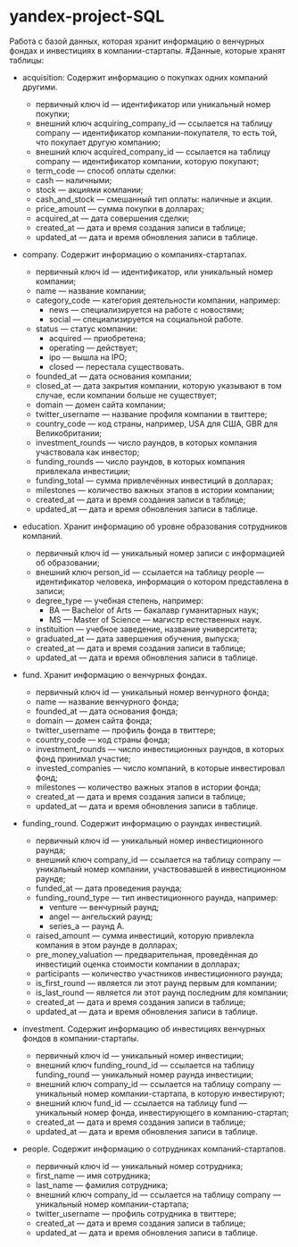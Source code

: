 # yandex-project-SQL
Работа с базой данных, которая хранит информацию о венчурных фондах и инвестициях в компании-стартапы. 
#Данные, которые хранят таблицы: 

- acquisition: Содержит информацию о покупках одних компаний другими.
  * первичный ключ id — идентификатор или уникальный номер покупки;
  * внешний ключ acquiring_company_id — ссылается на таблицу company — идентификатор компании-покупателя, то есть той, что покупает другую компанию;
  * внешний ключ acquired_company_id — ссылается на таблицу company — идентификатор компании, которую покупают;
  * term_code — способ оплаты сделки:
  * cash — наличными;
  * stock — акциями компании;
  * cash_and_stock — смешанный тип оплаты: наличные и акции.
  * price_amount — сумма покупки в долларах;
  * acquired_at — дата совершения сделки;
  * created_at — дата и время создания записи в таблице;
  * updated_at — дата и время обновления записи в таблице.
    
- company. Содержит информацию о компаниях-стартапах.
   * первичный ключ id — идентификатор, или уникальный номер компании;
   * name — название компании;
   * category_code — категория деятельности компании, например:
      * news — специализируется на работе с новостями;
      * social — специализируется на социальной работе.
  * status — статус компании:
     * acquired — приобретена;
     * operating — действует;
     * ipo — вышла на IPO;
     * closed — перестала существовать.
  * founded_at — дата основания компании;
  * closed_at — дата закрытия компании, которую указывают в том случае, если компании больше не существует;
  * domain — домен сайта компании;
  * twitter_username — название профиля компании в твиттере;
  * country_code — код страны, например, USA для США, GBR для Великобритании;
  * investment_rounds — число раундов, в которых компания участвовала как инвестор;
  * funding_rounds — число раундов, в которых компания привлекала инвестиции;
  * funding_total — сумма привлечённых инвестиций в долларах;
  * milestones — количество важных этапов в истории компании;
  * created_at — дата и время создания записи в таблице;
  * updated_at — дата и время обновления записи в таблице.
    
- education. Хранит информацию об уровне образования сотрудников компаний.
  * первичный ключ id — уникальный номер записи с информацией об образовании;
  * внешний ключ person_id — ссылается на таблицу people — идентификатор человека, информация о котором представлена в записи;
  * degree_type — учебная степень, например:
    * BA — Bachelor of Arts — бакалавр гуманитарных наук;
    * MS — Master of Science — магистр естественных наук.
  * instituition — учебное заведение, название университета;
  * graduated_at — дата завершения обучения, выпуска;
  * created_at — дата и время создания записи в таблице;
  * updated_at — дата и время обновления записи в таблице.
    
- fund. Хранит информацию о венчурных фондах.
   * первичный ключ id — уникальный номер венчурного фонда;
   * name — название венчурного фонда;
   * founded_at — дата основания фонда;
   * domain — домен сайта фонда;
   * twitter_username — профиль фонда в твиттере;
   * country_code — код страны фонда;
   * investment_rounds — число инвестиционных раундов, в которых фонд принимал участие;
   * invested_companies — число компаний, в которые инвестировал фонд;
   * milestones — количество важных этапов в истории фонда;
   * created_at — дата и время создания записи в таблице;
   * updated_at — дата и время обновления записи в таблице.

- funding_round. Содержит информацию о раундах инвестиций.
  * первичный ключ id — уникальный номер инвестиционного раунда;
  * внешний ключ company_id — ссылается на таблицу company — уникальный номер компании, участвовавшей в инвестиционном раунде;
  * funded_at — дата проведения раунда;
  * funding_round_type — тип инвестиционного раунда, например:
    * venture — венчурный раунд;
    * angel — ангельский раунд;
    * series_a — раунд А.
  * raised_amount — сумма инвестиций, которую привлекла компания в этом раунде в долларах;
  * pre_money_valuation — предварительная, проведённая до инвестиций оценка стоимости компании в долларах;
  * participants — количество участников инвестиционного раунда;
  * is_first_round — является ли этот раунд первым для компании;
  * is_last_round — является ли этот раунд последним для компании;
  * created_at — дата и время создания записи в таблице;
  * updated_at — дата и время обновления записи в таблице.

- investment. Содержит информацию об инвестициях венчурных фондов в компании-стартапы.
  * первичный ключ id — уникальный номер инвестиции;
  * внешний ключ funding_round_id — ссылается на таблицу funding_round — уникальный номер раунда инвестиции;
  * внешний ключ company_id — ссылается на таблицу company — уникальный номер компании-стартапа, в которую инвестируют;
  * внешний ключ fund_id — ссылается на таблицу fund — уникальный номер фонда, инвестирующего в компанию-стартап;
  * created_at — дата и время создания записи в таблице;
  * updated_at — дата и время обновления записи в таблице.

- people. Содержит информацию о сотрудниках компаний-стартапов.
  * первичный ключ id — уникальный номер сотрудника;
  * first_name — имя сотрудника;
  * last_name — фамилия сотрудника;
  * внешний ключ company_id — ссылается на таблицу company — уникальный номер компании-стартапа;
  * twitter_username — профиль сотрудника в твиттере;
  * created_at — дата и время создания записи в таблице;
  * updated_at — дата и время обновления записи в таблице.
